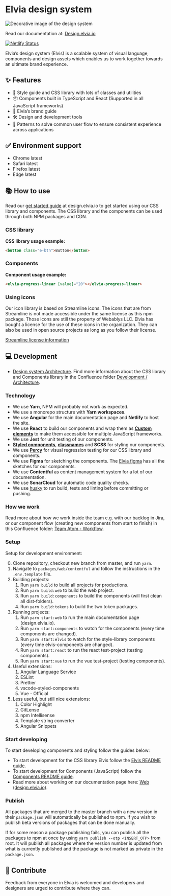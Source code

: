 # Elvia design system

![Decorative image of the design system](https://design.elvia.io/assets/HomeIllustration.png)

Read our documentation at: [Design.elvia.io](https://design.elvia.io/)

[![Netlify Status](https://api.netlify.com/api/v1/badges/a7c263fb-8570-458d-8d9e-4fb84fbb2f8e/deploy-status)](https://app.netlify.com/sites/elvis-designsystem/deploys)

Elvia’s design system (Elvis) is a scalable system of visual language, components and design assets which
enables us to work together towards an ultimate brand experience.

## ✨ Features

- 🌈 Style guide and CSS library with lots of classes and utilities
- 📦 Components built in TypeScript and React (Supported in all JavaScript frameworks)
- 💚 Elvia’s brand guide
- 🛠 Design and development tools
- 📑 Patterns to solve common user flow to ensure consistent experience across applications

## ✅ Environment support

- Chrome latest
- Safari latest
- Firefox latest
- Edge latest

## 📚 How to use

Read our [get started guide](https://design.elvia.io/about/get-started) at design.elvia.io to get started
using our CSS library and components. The CSS library and the components can be used through both NPM packages
and CDN.

### CSS library

**CSS library usage example:**

```html
<button class="e-btn">Button</button>
```

### Components

**Component usage example:**

```html
<elvia-progress-linear [value]="20"></elvia-progress-linear>
```

### Using icons

Our icon library is based on Streamline icons. The icons that are from Streamline is not made accessible under
the same license as this npm package. Those icons are still the property of Webablys LLC. Elvia has bought a
license for the use of these icons in the organization. They can also be used in open source projects as long
as you follow their license.

[Streamline license information](https://help.streamlineicons.com/license-premium)

## 💻 Development

- [Design system Architecture](https://elvia.atlassian.net/wiki/spaces/TEAMATOM/pages/64486539701/Designsystem+v2).
  Find more information about the CSS library and Components library in the Confluence folder
  [Development / Architecture](https://elvia.atlassian.net/wiki/spaces/TEAMATOM/pages/309562041/Utvikling+og+arkitektur).

### Technology

- We use **Yarn**, NPM will probably not work as expected.
- We use a monorepo structure with **Yarn workspaces**.
- We use **Angular** for the main documentation page and **Netlify** to host the site.
- We use **React** to build our components and wrap them as
  **[Custom elements](https://developer.mozilla.org/en-US/docs/Web/Web_Components/Using_custom_elements)** to
  make them accessible for multiple JavaScript frameworks.
- We use **Jest** for unit testing of our components.
- **[Styled components](https://styled-components.com/)**,
  **[classnames](https://www.npmjs.com/package/classnames)** and **SCSS** for styling our components.
- We use **[Percy](https://percy.io/)** for visual regression testing for our CSS library and components.
- We use **Figma** for sketching the components. The
  [Elvia figma](https://www.figma.com/files/880078299274452916/project/5995782/%F0%9F%92%9A-Designsystemet?fuid=911220117114249697)
  has all the sketches for our components.
- We use **Contentful** as content management system for a lot of our documentation.
- We use **SonarCloud** for automatic code quality checks.
- We use [husky](https://www.npmjs.com/package/husky) to run build, tests and linting before committing or
  pushing.

### How we work

Read more about how we work inside the team e.g. with our backlog in Jira, or our component flow (creating new
components from start to finish) in this Confluence folder:
[Team Atom - Workflow](https://elvia.atlassian.net/wiki/spaces/TEAMATOM/pages/64486736397/Arbeidsflyt).

### Setup

Setup for development environment:

0. Clone repository, checkout new branch from master, and run `yarn`.
1. Navigate to `packages/web/contentful` and follow the instructions in the `.env.template` file.
2. Building projects:
   1. Run `yarn build` to build all projects for productions.
   2. Run `yarn build:web` to build the web project.
   3. Run `yarn build:components` to build the components (will first clean all dist-folders).
   4. Run `yarn build:tokens` to build the two token packages.
3. Running projects:
   1. Run `yarn start:web` to run the main documentation page (design.elvia.io).
   2. Run `yarn start:components` to watch for the components (every time components are changed).
   3. Run `yarn start:elvis` to watch for the style-library components (every time elvis-components are
      changed).
   4. Run `yarn start:react` to run the react test-project (testing components).
   5. Run `yarn start:vue` to run the vue test-project (testing components).
4. Useful extensions:
   1. Angular Language Service
   2. ESLint
   3. Prettier
   4. vscode-styled-components
   5. Vue - Official
5. Less useful, but still nice extensions:
   1. Color Highlight
   2. GitLense
   3. npm Intellisense
   4. Template string converter
   5. Angular Snippets

### Start developing

To start developing components and styling follow the guides below:

- To start development for the CSS library Elvis follow the
  [Elvis README guide](https://github.com/3lvia/designsystem/blob/master/packages/elvis/README.md).
- To start development for Components (JavaScript) follow the
  [Components README guide](https://github.com/3lvia/designsystem/blob/master/packages/components/README.md).
- Read more about working on our documentation page here:
  [Web (design.elvia.io)](https://github.com/3lvia/designsystem/blob/master/packages/web/README.md).

### Publish

All packages that are merged to the master branch with a new version in their `package.json` will
automatically be published to npm. If you wish to publish beta versions of packages that can be done manually.

If for some reason a package publishing fails, you can publish all the packages to npm at once by using
`yarn publish --otp <INSERT_OTP>` from root. It will publish all packages where the version number is updated
from what is currently published and the package is not marked as private in the `package.json`.

## 🤝 Contribute

Feedback from everyone in Elvia is welcomed and developers and designers are urged to contribute where they
can.
